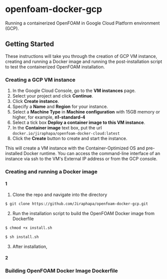 # openfoam-docker-gcp
 
Running a containerized OpenFOAM in Google Cloud Platform environment (GCP). 

## Getting Started

These instructions will take you through the creation of GCP VM instance, creating and running a Docker image and running the post-installation script to test the containerized OpenFOAM installation.

### Creating a GCP VM instance

1. In the Google Cloud Console, go to the **VM instances** page.
2. Select your project and click **Continue**.
3. Click **Create instance**.
4. Specify a **Name** and **Region** for your instance.
5. Select a **Machine Type** in **Machine configuration** with 15GB memory or higher, for example, **n1-standard-4** 
6. Select a tick box **Deploy a container image to this VM instance**.
7. In the **Container image** text box, put the url `docker.io/jiraphapa/openfoam-docker-cloud:latest`
8. Click the **Create** button to create and start the instance.

This will create a VM instance with the Container-Optimized OS and pre-installed Docker runtime. You can access the command-line interface of an instance via ssh to the VM's External IP address or from the GCP console.


### Creating and running a Docker image  
#### 1
1. Clone the repo and navigate into the directory
```sh
$ git clone https://github.com/Jiraphapa/openfoam-docker-gcp.git
```
2. Run the installation script to build the OpenFOAM Docker image from Dockerfile
```sh
$ chmod +x install.sh
```
```sh
$ sh install.sh
```
3. After installation, 
#### 2

### Building OpenFOAM Docker Image Dockerfile
